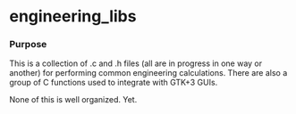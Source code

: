 # engineering_libs


### Purpose
This is a collection of .c and .h files (all are in progress in one way or another) for performing common engineering calculations. There are also a group of C functions used to integrate with GTK+3 GUIs.

None of this is well organized. Yet.
